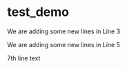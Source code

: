 # test_demo

We are adding some new lines in Line 3

We are adding some new lines in Line 5

7th line text